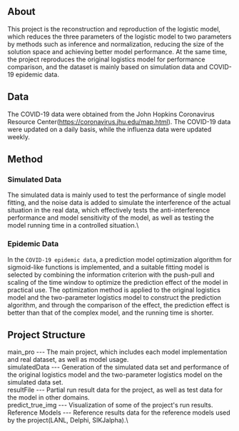 ## About
This project is the reconstruction and reproduction of the logistic model, which reduces the three parameters of the logistic model to two parameters by methods such as inference and normalization, reducing the size of the solution space and achieving better model performance. At the same time, the project reproduces the original logistics model for performance comparison, and the dataset is mainly based on simulation data and COVID-19 epidemic data.
## Data
The COVID-19 data were obtained from the John Hopkins Coronavirus Resource Center(<a>https://coronavirus.jhu.edu/map.html</a>). The COVID-19 data were updated on a daily basis, while the influenza data were updated weekly.
## Method
### Simulated Data
The simulated data is mainly used to test the performance of single model fitting, and the noise data is added to simulate the interference of the actual situation in the real data, which effectively tests the anti-interference performance and model sensitivity of the model, as well as testing the model running time in a controlled situation.\
### Epidemic Data
In the `COVID-19 epidemic data`, a prediction model optimization algorithm for sigmoid-like functions is implemented, and a suitable fitting model is selected by combining the information criterion with the push-pull and scaling of the time window to optimize the prediction effect of the model in practical use. The optimization method is applied to the original logistics model and the two-parameter logistics model to construct the prediction algorithm, and through the comparison of the effect, the prediction effect is better than that of the complex model, and the running time is shorter.
## Project Structure
main_pro --- The main project, which includes each model implementation and real dataset, as well as model usage.\
simulatedData --- Generation of the simulated data set and performance of the original logistics model and the two-parameter logistics model on the simulated data set.\
resultFile --- Partial run result data for the project, as well as test data for the model in other domains.\
predict_true_img --- Visualization of some of the project's run results.\
Reference Models --- Reference results data for the reference models used by the project(LANL, Delphi, SIKJalpha).\
